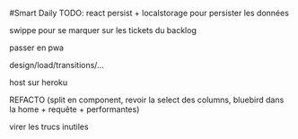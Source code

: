 #Smart Daily
TODO:
react persist + localstorage pour persister les données

swippe pour se marquer sur les tickets du backlog

passer en pwa

design/load/transitions/...

host sur heroku

REFACTO (split en component, revoir la select des columns, bluebird dans la home + requête + performantes)

virer les trucs inutiles
